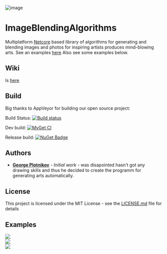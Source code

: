 ![image](https://user-images.githubusercontent.com/22812032/110660996-2e50da80-81d5-11eb-964b-087390ea0f21.png)

# ImageBlendingAlgorithms

Multiplatform [Netcore](https://github.com/dotnet/coreclr) based library of algorithms for generating and blending images and photos for inspiring artists produces mind-blowing arts. See an examples [here](https://www.instagram.com/daizychainer/) Also see some examples below.

## Wiki

Is [here](https://github.com/GeorgePlotnikov/ImageBlendingAlgorithms/wiki)

## Build

Big thanks to AppVeyor for building our open source project:

Build Status:  [![Build status](https://ci.appveyor.com/api/projects/status/3wrl63fly957bc80?svg=true)](https://ci.appveyor.com/project/GeorgePlotnikov/imageblendingalgorithms)

Dev build: [![MyGet CI](https://img.shields.io/myget/image-blending-algorithms/v/IBALib.svg)](http://myget.org/gallery/image-blending-algorithms)

Release build: [![NuGet Badge](https://buildstats.info/nuget/ibalib)](https://www.nuget.org/packages/IBALib/)

## Authors

* **[George Plotnikov](https://georgeplotnikov.github.io)** - *Initial work* - was disapointed hasn't got any drawing skills and thus he decided to create the programm for generating arts automatically.

## License

This project is licensed under the MIT License - see the [LICENSE.md](LICENSE.md) file for details

## Examples

<img src="https://instagram.fhel5-1.fna.fbcdn.net/v/t51.2885-15/sh0.08/e35/s640x640/26155883_1940458572650717_4844214882112897024_n.jpg?_nc_ht=instagram.fhel5-1.fna.fbcdn.net&_nc_cat=105&_nc_ohc=5gJgKbEpteEAX9D8iYr&oh=697017ef604e9f14de2b659f3048ae4d&oe=5EA7AAC2" />
<br/>
<img src="https://instagram.fhel5-1.fna.fbcdn.net/v/t51.2885-15/sh0.08/e35/s640x640/15538657_1658429601123635_4413628326036373504_n.jpg?_nc_ht=instagram.fhel5-1.fna.fbcdn.net&_nc_cat=111&_nc_ohc=zCIMvUV3HXIAX_OLlmd&oh=cbf36d84e045148a96aa809ae8de1e56&oe=5EB1A1CD" />
<br/>
<img src="https://instagram.fhel5-1.fna.fbcdn.net/v/t51.2885-15/sh0.08/e35/s640x640/15539101_1899754816925809_5790066311048462336_n.jpg?_nc_ht=instagram.fhel5-1.fna.fbcdn.net&_nc_cat=101&_nc_ohc=Ji8Qy4ZHRr4AX-dBDYj&oh=ec1850e921c2f795cba0742e5ec8f71a&oe=5E984220" />
